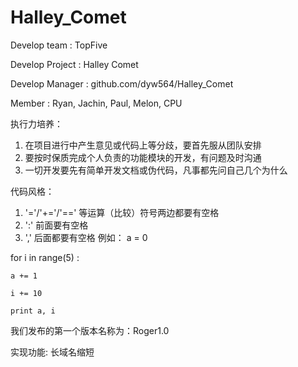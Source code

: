 Halley_Comet
============

Develop team : TopFive

Develop Project : Halley Comet

Develop Manager : github.com/dyw564/Halley_Comet


Member : Ryan, Jachin, Paul, Melon, CPU


执行力培养：
  1. 在项目进行中产生意见或代码上等分歧，要首先服从团队安排
  2. 要按时保质完成个人负责的功能模块的开发，有问题及时沟通
  3. 一切开发要先有简单开发文档或伪代码，凡事都先问自己几个为什么

代码风格：
  1. '='/'+='/'==' 等运算（比较）符号两边都要有空格
  2. ':' 前面要有空格
  3. ',' 后面都要有空格
  例如：
a = 0

for i in range(5) :

    a += 1
    
    i += 10
    
    print a, i


我们发布的第一个版本名称为：Roger1.0

实现功能:
    长域名缩短

